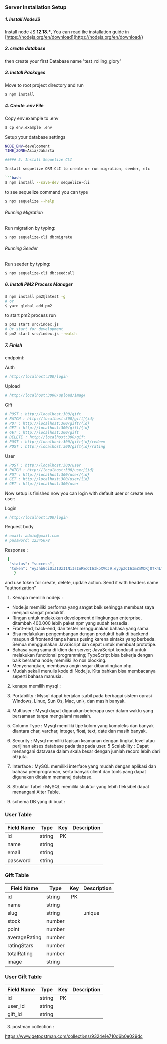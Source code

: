 ### Server Installation Setup

##### 1. Install NodeJS

Install node JS **12.18.\***, You can read the installation guide in [https://nodejs.org/en/download](https://nodejs.org/en/download/)

##### 2. create database

then create your first Database name "test_rolling_glory"

##### 3. Install Packages

Move to root project directory and run:

```bash
$ npm install
```

##### 4. Create .env File

Copy env.example to .env

```bash
$ cp env.example .env
```

Setup your database settings

```bash
NODE_ENV=development
TIME_ZONE=Asia/Jakarta

##### 5. Install Sequelize CLI

Install sequelize ORM CLI to create or run migration, seeder, etc

```bash
$ npm install --save-dev sequelize-cli
```

to see sequelize command you can type

```bash
$ npx sequelize --help
```

###### Running Migration

Run migration by typing:

```bash
$ npx sequelize-cli db:migrate
```

###### Running Seeder

Run seeder by typing:

```bash
$ npx sequelize-cli db:seed:all
```

##### 6. Install PM2 Process Manager

```bash
$ npm install pm2@latest -g
# or
$ yarn global add pm2
```

to start pm2 process run

```bash
$ pm2 start src/index.js
# Or start for development
$ pm2 start src/index.js --watch
```

##### 7. Finish

endpoint: 

Auth

```bash
# http://localhost:300/login
```

Upload

```bash
# http://localhost:3000/upload/image
```

Gift

```bash
# POST : http://localhost:300/gift
# PATCH : http://localhost:300/gift/{id}
# PUT : http://localhost:300/gift/{id}
# GET : http://localhost:300/gift/{id}
# GET : http://localhost:300/gift
# DELETE : http://localhost:300/gift
# POST : http://localhost:300/gift{id}/redeem
# POST : http://localhost:300/gift{id}/rating
```

User

```bash
# POST : http://localhost:300/user
# PATCH : http://localhost:300/user/{id}
# PUT : http://localhost:300/user/{id}
# GET : http://localhost:300/user/{id}
# GET : http://localhost:300/user
```

Now setup is finished now you can login with default user or create new user:

Login

```bash
# http://localhost:300/login
```
Request body
```bash
# email: admin@gmail.com
# password: 12345678
```
Response : 

```bash
 {
  "status": "success",
  "token": "eyJhbGciOiJIUzI1NiIsInR5cCI6IkpXVCJ9.eyJpZCI6ImZmMDRjOTk4LTRhYjUtNDM3NC1iNjkxLWI4YWJhYzA3MmFkYyIsImlhdCI6MTY2MDY3NjU1NywiZXhwIjoxNjYwNjgwMTU3fQ.kgR8mlEUmEW8UnjhkYWolEEAPPBLiVSSGoQU0JH0MmY"
    }
```
and use token for create, delete, update action. Send it with headers name "authorization"



1. Kenapa memilih nodejs : 

 - Node.js memiliki performa yang sangat baik sehingga membuat saya menjadi sangat produktif.
- Ringan untuk melakukan development dilingkungan enterprise, ditambah 400.000 lebih paket npm yang sudah tersedia.
- Front-end, back-end, dan tester menggunakan bahasa yang sama.
- Bisa melakukan pengembangan dengan produktif baik di backend maupun di frontend tanpa harus pusing karena sintaks yang berbeda. Semua menggunakan JavaScript dan cepat untuk membuat prototipe.
- Bahasa yang sama di klien dan server; JavaScript kondusif untuk melakukan functional programming; TypeScript bisa bekerja dengan baik bersama node; memiliki i/o non blocking.
- Menyenangkan, membawa angin segar dibandingkan php.
- Mudah sekali menulis kode di Node.js. Kita bahkan bisa membacanya seperti bahasa manusia.

2. kenapa memilih mysql : 

1. Portability : Mysql dapat berjalan stabil pada berbagai sistem oprasi Windows, Linux, Sun Os, Mac, unix, dan masih banyak.
2. Multiuser : Mysql dapat digunakan beberapa user dalam waktu yang bersamaan tanpa mengalami masalah.
3. Column Type : Mysql memiliki tipe kolom yang kompleks dan banyak diantara char, varchar, integer, float, text, date dan masih banyak.
4. Security : Mysql memiliki lapisan keamanan dengan tingkat level atau perijinan akses database pada tiap pada user.
5 Scalability : Dapat menangani datavase dalam skala besar dengan jumlah record lebih dari 50 juta.
6. Interface : MySQL memiliki interface yang mudah dengan aplikasi dan bahasa pemprograman, serta banyak client dan tools yang dapat digunakan didalam memanej database.
7. Struktur Tabel : MySQL memiliki struktur yang lebih fleksibel dapat menangani Alter Table.

3. schema DB yang di buat : 

### User Table

| Field Name         | Type   | Key | Description                         |
| ------------------ | ------ | :-: | ----------------------------------- |
| id                 | string | PK  |                                     |
| name               | string |     |                                     |
| email              | string |     |                                     |
| password           | string |     |                                     |

### Gift Table

| Field Name         | Type   | Key | Description                         |
| ------------------ | ------ | :-: | ----------------------------------- |
| id                 | string | PK  |                                     |
| name               | string |     |                                     |
| slug               | string |     |    unique                           |
| stock              | number |     |                                     |
| point              | number |     |                                     |
| averageRating      | number |     |                                     |
| ratingStars        | number |     |                                     |
| totalRating        | number |     |                                     |
| image              | string |     |                                     |

### User Gift Table

| Field Name         | Type   | Key | Description                         |
| ------------------ | ------ | :-: | ----------------------------------- |
| id                 | string | PK  |                                     |
| user_id            | string |     |                                     |
| gift_id            | string |     |                                     |

3. postman collection : 

https://www.getpostman.com/collections/9324e1e710d6b0e029dc




